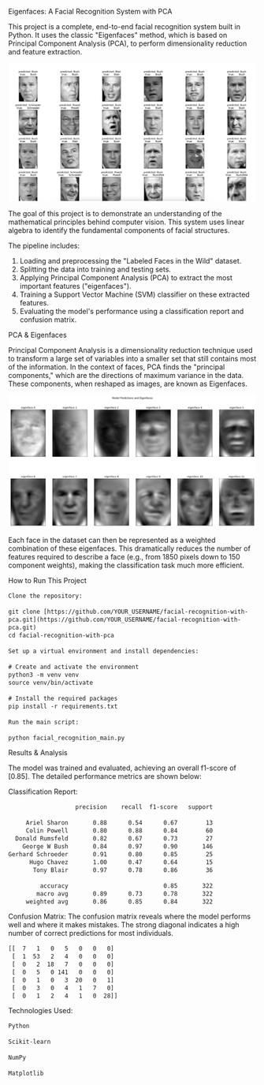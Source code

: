Eigenfaces: A Facial Recognition System with PCA

This project is a complete, end-to-end facial recognition system built in Python. It uses the classic "Eigenfaces" method, which is based on Principal Component Analysis (PCA), to perform dimensionality reduction and feature extraction.

![Model Predictions](PREDICTIONS.png)

The goal of this project is to demonstrate an understanding of the mathematical principles behind computer vision. This system uses linear algebra to identify the fundamental components of facial structures.

The pipeline includes:
1. Loading and preprocessing the "Labeled Faces in the Wild" dataset.
2. Splitting the data into training and testing sets.
3. Applying Principal Component Analysis (PCA) to extract the most important features ("eigenfaces").
4. Training a Support Vector Machine (SVM) classifier on these extracted features.
5. Evaluating the model's performance using a classification report and confusion matrix.

PCA & Eigenfaces

Principal Component Analysis is a dimensionality reduction technique used to transform a large set of variables into a smaller set that still contains most of the information. In the context of faces, PCA finds the "principal components," which are the directions of maximum variance in the data. These components, when reshaped as images, are known as Eigenfaces.

![Model Predictions](EIGENFACES.png)

Each face in the dataset can then be represented as a weighted combination of these eigenfaces. This dramatically reduces the number of features required to describe a face (e.g., from 1850 pixels down to 150 component weights), making the classification task much more efficient.

How to Run This Project

    Clone the repository:

    git clone [https://github.com/YOUR_USERNAME/facial-recognition-with-pca.git](https://github.com/YOUR_USERNAME/facial-recognition-with-pca.git)
    cd facial-recognition-with-pca

    Set up a virtual environment and install dependencies:

    # Create and activate the environment
    python3 -m venv venv
    source venv/bin/activate 

    # Install the required packages
    pip install -r requirements.txt

    Run the main script:

    python facial_recognition_main.py

Results & Analysis

The model was trained and evaluated, achieving an overall f1-score of [0.85]. The detailed performance metrics are shown below:

Classification Report:
```
                   precision    recall  f1-score   support

     Ariel Sharon       0.88      0.54      0.67        13
     Colin Powell       0.80      0.88      0.84        60
  Donald Rumsfeld       0.82      0.67      0.73        27
    George W Bush       0.84      0.97      0.90       146
Gerhard Schroeder       0.91      0.80      0.85        25
      Hugo Chavez       1.00      0.47      0.64        15
       Tony Blair       0.97      0.78      0.86        36

         accuracy                           0.85       322
        macro avg       0.89      0.73      0.78       322
     weighted avg       0.86      0.85      0.84       322
```
Confusion Matrix:
The confusion matrix reveals where the model performs well and where it makes mistakes. The strong diagonal indicates a high number of correct predictions for most individuals.

```
[[  7   1   0   5   0   0   0]
 [  1  53   2   4   0   0   0]
 [  0   2  18   7   0   0   0]
 [  0   5   0 141   0   0   0]
 [  0   1   0   3  20   0   1]
 [  0   3   0   4   1   7   0]
 [  0   1   2   4   1   0  28]]
```

Technologies Used:

    Python

    Scikit-learn

    NumPy

    Matplotlib
